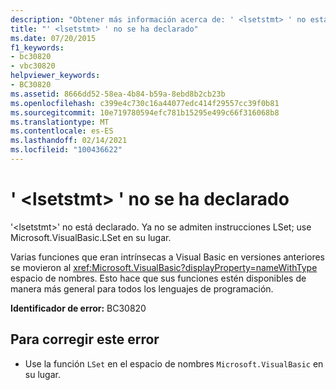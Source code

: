 ```yaml
---
description: "Obtener más información acerca de: ' <lsetstmt> ' no está declarado"
title: "' <lsetstmt> ' no se ha declarado"
ms.date: 07/20/2015
f1_keywords:
- bc30820
- vbc30820
helpviewer_keywords:
- BC30820
ms.assetid: 8666dd52-58ea-4b84-b59a-8ebd8b2cb23b
ms.openlocfilehash: c399e4c730c16a44077edc414f29557cc39f0b81
ms.sourcegitcommit: 10e719780594efc781b15295e499c66f316068b8
ms.translationtype: MT
ms.contentlocale: es-ES
ms.lasthandoff: 02/14/2021
ms.locfileid: "100436622"
---
```

# <a name="lsetstmt-is-not-declared"></a>' \<lsetstmt> ' no se ha declarado

'\<lsetstmt>' no está declarado. Ya no se admiten instrucciones LSet; use Microsoft.VisualBasic.LSet en su lugar.  
  
 Varias funciones que eran intrínsecas a Visual Basic en versiones anteriores se movieron al <xref:Microsoft.VisualBasic?displayProperty=nameWithType> espacio de nombres. Esto hace que sus funciones estén disponibles de manera más general para todos los lenguajes de programación.  
  
 **Identificador de error:** BC30820  
  
## <a name="to-correct-this-error"></a>Para corregir este error  
  
- Use la función `LSet` en el espacio de nombres `Microsoft.VisualBasic` en su lugar.  
